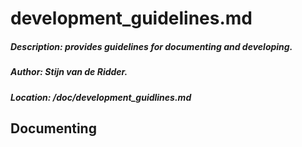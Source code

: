 # development_guidelines.md
##### Description: provides guidelines for documenting and developing.
##### Author: Stijn van de Ridder.
##### Location: /doc/development_guidlines.md

## Documenting
